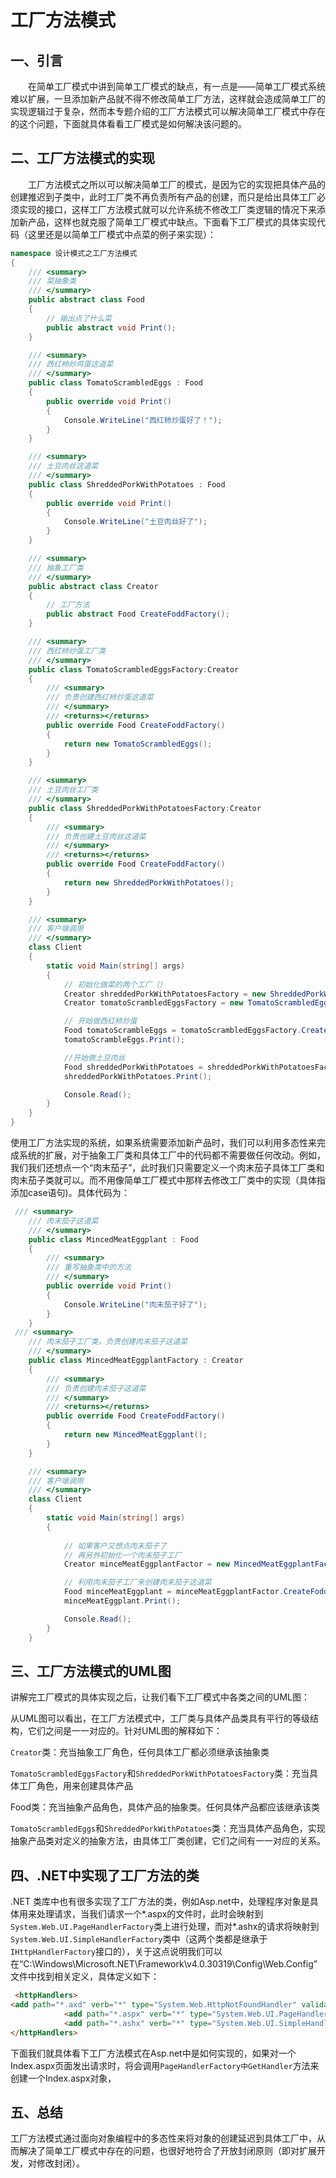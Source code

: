 # 工厂方法模式
## 一、引言
　　在简单工厂模式中讲到简单工厂模式的缺点，有一点是——简单工厂模式系统难以扩展，一旦添加新产品就不得不修改简单工厂方法，这样就会造成简单工厂的实现逻辑过于复杂，然而本专题介绍的工厂方法模式可以解决简单工厂模式中存在的这个问题，下面就具体看看工厂模式是如何解决该问题的。

## 二、工厂方法模式的实现
　　工厂方法模式之所以可以解决简单工厂的模式，是因为它的实现把具体产品的创建推迟到子类中，此时工厂类不再负责所有产品的创建，而只是给出具体工厂必须实现的接口，这样工厂方法模式就可以允许系统不修改工厂类逻辑的情况下来添加新产品，这样也就克服了简单工厂模式中缺点。下面看下工厂模式的具体实现代码（这里还是以简单工厂模式中点菜的例子来实现）：

``` c#
namespace 设计模式之工厂方法模式
{
    /// <summary>
    /// 菜抽象类
    /// </summary>
    public abstract class Food
    {
        // 输出点了什么菜
        public abstract void Print();
    }

    /// <summary>
    /// 西红柿炒鸡蛋这道菜
    /// </summary>
    public class TomatoScrambledEggs : Food
    {
        public override void Print()
        {
            Console.WriteLine("西红柿炒蛋好了！");
        }
    }

    /// <summary>
    /// 土豆肉丝这道菜
    /// </summary>
    public class ShreddedPorkWithPotatoes : Food
    {
        public override void Print()
        {
            Console.WriteLine("土豆肉丝好了");
        }
    }

    /// <summary>
    /// 抽象工厂类
    /// </summary>
    public abstract class Creator
    {
        // 工厂方法
        public abstract Food CreateFoddFactory();
    }

    /// <summary>
    /// 西红柿炒蛋工厂类
    /// </summary>
    public class TomatoScrambledEggsFactory:Creator
    {
        /// <summary>
        /// 负责创建西红柿炒蛋这道菜
        /// </summary>
        /// <returns></returns>
        public override Food CreateFoddFactory()
        {
            return new TomatoScrambledEggs();
        }
    }

    /// <summary>
    /// 土豆肉丝工厂类
    /// </summary>
    public class ShreddedPorkWithPotatoesFactory:Creator
    {
        /// <summary>
        /// 负责创建土豆肉丝这道菜
        /// </summary>
        /// <returns></returns>
        public override Food CreateFoddFactory()
        {
            return new ShreddedPorkWithPotatoes();
        }
    }

    /// <summary>
    /// 客户端调用
    /// </summary>
    class Client
    {
        static void Main(string[] args)
        {
            // 初始化做菜的两个工厂（）
            Creator shreddedPorkWithPotatoesFactory = new ShreddedPorkWithPotatoesFactory();
            Creator tomatoScrambledEggsFactory = new TomatoScrambledEggsFactory();

            // 开始做西红柿炒蛋
            Food tomatoScrambleEggs = tomatoScrambledEggsFactory.CreateFoddFactory();
            tomatoScrambleEggs.Print();

            //开始做土豆肉丝
            Food shreddedPorkWithPotatoes = shreddedPorkWithPotatoesFactory.CreateFoddFactory();
            shreddedPorkWithPotatoes.Print();

            Console.Read();
        }
    }  
}
```

使用工厂方法实现的系统，如果系统需要添加新产品时，我们可以利用多态性来完成系统的扩展，对于抽象工厂类和具体工厂中的代码都不需要做任何改动。例如，我们我们还想点一个“肉末茄子”，此时我们只需要定义一个肉末茄子具体工厂类和肉末茄子类就可以。而不用像简单工厂模式中那样去修改工厂类中的实现（具体指添加case语句)。具体代码为：

``` c#
 /// <summary>
    /// 肉末茄子这道菜
    /// </summary>
    public class MincedMeatEggplant : Food
    {
        /// <summary>
        /// 重写抽象类中的方法
        /// </summary>
        public override void Print()
        {
            Console.WriteLine("肉末茄子好了");
        }
    }
 /// <summary>
    /// 肉末茄子工厂类，负责创建肉末茄子这道菜
    /// </summary>
    public class MincedMeatEggplantFactory : Creator
    {
        /// <summary>
        /// 负责创建肉末茄子这道菜
        /// </summary>
        /// <returns></returns>
        public override Food CreateFoddFactory()
        {
            return new MincedMeatEggplant();
        }
    }

    /// <summary>
    /// 客户端调用
    /// </summary>
    class Client
    {
        static void Main(string[] args)
        {
           
            // 如果客户又想点肉末茄子了
            // 再另外初始化一个肉末茄子工厂
            Creator minceMeatEggplantFactor = new MincedMeatEggplantFactory();

            // 利用肉末茄子工厂来创建肉末茄子这道菜
            Food minceMeatEggplant = minceMeatEggplantFactor.CreateFoddFactory();
            minceMeatEggplant.Print();

            Console.Read();
        }
    }  
```
## 三、工厂方法模式的UML图
讲解完工厂模式的具体实现之后，让我们看下工厂模式中各类之间的UML图：

从UML图可以看出，在工厂方法模式中，工厂类与具体产品类具有平行的等级结构，它们之间是一一对应的。针对UML图的解释如下：

`Creator`类：充当抽象工厂角色，任何具体工厂都必须继承该抽象类

`TomatoScrambledEggsFactory`和`ShreddedPorkWithPotatoesFactory`类：充当具体工厂角色，用来创建具体产品

Food类：充当抽象产品角色，具体产品的抽象类。任何具体产品都应该继承该类

`TomatoScrambledEggs`和`ShreddedPorkWithPotatoes`类：充当具体产品角色，实现抽象产品类对定义的抽象方法，由具体工厂类创建，它们之间有一一对应的关系。

## 四、.NET中实现了工厂方法的类
.NET 类库中也有很多实现了工厂方法的类，例如Asp.net中，处理程序对象是具体用来处理请求，当我们请求一个*.aspx的文件时，此时会映射到`System.Web.UI.PageHandlerFactory`类上进行处理，而对*.ashx的请求将映射到`System.Web.UI.SimpleHandlerFactory`类中（这两个类都是继承于`IHttpHandlerFactory`接口的），关于这点说明我们可以在“C:\Windows\Microsoft.NET\Framework\v4.0.30319\Config\Web.Config”文件中找到相关定义，具体定义如下：
``` html
 <httpHandlers>
<add path="*.axd" verb="*" type="System.Web.HttpNotFoundHandler" validate="True" />
            <add path="*.aspx" verb="*" type="System.Web.UI.PageHandlerFactory" validate="True" />
            <add path="*.ashx" verb="*" type="System.Web.UI.SimpleHandlerFactory" validate="True" />
</httpHandlers>
```
下面我们就具体看下工厂方法模式在Asp.net中是如何实现的，如果对一个Index.aspx页面发出请求时，将会调用`PageHandlerFactory中GetHandler`方法来创建一个Index.aspx对象，

## 五、总结
工厂方法模式通过面向对象编程中的多态性来将对象的创建延迟到具体工厂中，从而解决了简单工厂模式中存在的问题，也很好地符合了开放封闭原则（即对扩展开发，对修改封闭）。